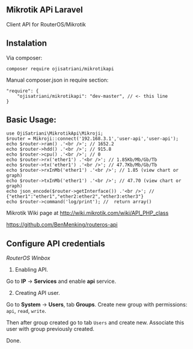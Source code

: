 ## Mikrotik APi Laravel
Client API for RouterOS/Mikrotik

Instalation
----

Via composer:
```
composer require ojisatriani/mikrotikapi
```

Manual composer.json in require section:
```
"require": {
    "ojisatriani/mikrotikapi": "dev-master", // <- this line
}
```

Basic Usage:
----

```$php
use OjiSatriani\MikrotikApi\Mikroji;
$router = Mikroji::connect('192.168.3.1','user-api','user-api');
echo $router->ram() .'<br />'; // 1652.2
echo $router->hdd() .'<br />'; // 915.8
echo $router->cpu() .'<br />'; // 0
echo $router->rx('ether1') .'<br />'; // 1.85Kb/Mb/Gb/Tb
echo $router->tx('ether1') .'<br />'; // 47.7Kb/Mb/Gb/Tb
echo $router->rxInMb('ether1') .'<br />'; // 1.85 (view chart or graph) 
echo $router->txInMb('ether1') .'<br />'; // 47.70 (view chart or graph)
echo json_encode($router->getInterface()) .'<br />'; //  {"ether1":"ether1","ether2:ether2","ether3:ether3"}
echo $router->command('log/print'); //  return array()
```

Mikrotik Wiki page at http://wiki.mikrotik.com/wiki/API_PHP_class

https://github.com/BenMenking/routeros-api


## Configure API credentials

*RouterOS Winbox*

1. Enabling API.

Go to **IP** -> **Services** and enable **api** service.

2. Creating API user. 

Go to **System** -> **Users**, tab **Groups**. Create new group with permissions: ```api```, ```read```, ```write```.

Then after group created go to tab ```Users``` and create new. Associate this user with group previously created.

Done.